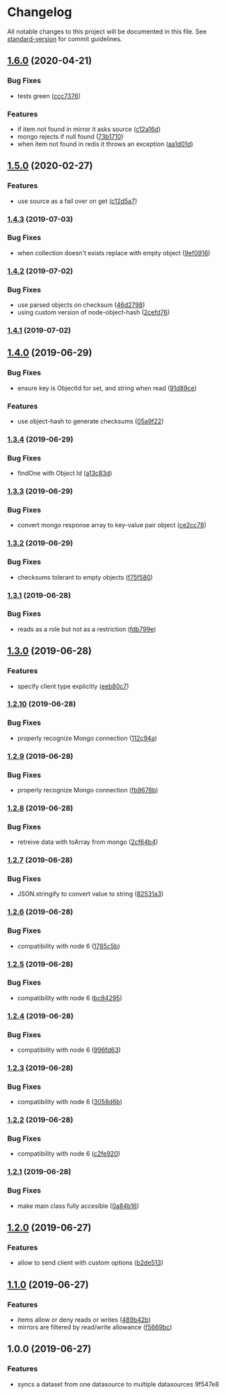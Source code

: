 # Changelog

All notable changes to this project will be documented in this file. See [standard-version](https://github.com/conventional-changelog/standard-version) for commit guidelines.

## [1.6.0](https://github.com/kasthor/dataset-sync/compare/v1.5.0...v1.6.0) (2020-04-21)


### Bug Fixes

* tests green ([ccc7376](https://github.com/kasthor/dataset-sync/commit/ccc7376))


### Features

* if item not found in mirror it asks source ([c12a16d](https://github.com/kasthor/dataset-sync/commit/c12a16d))
* mongo rejects if null found ([73b1710](https://github.com/kasthor/dataset-sync/commit/73b1710))
* when item not found in redis it throws an exception ([aa1d01d](https://github.com/kasthor/dataset-sync/commit/aa1d01d))



## [1.5.0](https://github.com/kasthor/dataset-sync/compare/v1.4.3...v1.5.0) (2020-02-27)


### Features

* use source as a fail over on get ([c12d5a7](https://github.com/kasthor/dataset-sync/commit/c12d5a7))



### [1.4.3](https://github.com/kasthor/dataset-sync/compare/v1.4.2...v1.4.3) (2019-07-03)


### Bug Fixes

* when collection doesn't exists replace with empty object ([9ef0916](https://github.com/kasthor/dataset-sync/commit/9ef0916))



### [1.4.2](https://github.com/kasthor/dataset-sync/compare/v1.4.1...v1.4.2) (2019-07-02)


### Bug Fixes

* use parsed objects on checksum ([46d2798](https://github.com/kasthor/dataset-sync/commit/46d2798))
* using custom version of node-object-hash ([2cefd76](https://github.com/kasthor/dataset-sync/commit/2cefd76))



### [1.4.1](https://github.com/kasthor/dataset-sync/compare/v1.4.0...v1.4.1) (2019-07-02)



## [1.4.0](https://github.com/kasthor/dataset-sync/compare/v1.3.4...v1.4.0) (2019-06-29)


### Bug Fixes

* ensure key is ObjectId for set, and string when read ([91d89ce](https://github.com/kasthor/dataset-sync/commit/91d89ce))


### Features

* use object-hash to generate checksums ([05a9f22](https://github.com/kasthor/dataset-sync/commit/05a9f22))



### [1.3.4](https://github.com/kasthor/dataset-sync/compare/v1.3.3...v1.3.4) (2019-06-29)


### Bug Fixes

* findOne with Object Id ([a13c83d](https://github.com/kasthor/dataset-sync/commit/a13c83d))



### [1.3.3](https://github.com/kasthor/dataset-sync/compare/v1.3.2...v1.3.3) (2019-06-29)


### Bug Fixes

* convert mongo response array to key-value pair object ([ce2cc78](https://github.com/kasthor/dataset-sync/commit/ce2cc78))



### [1.3.2](https://github.com/kasthor/dataset-sync/compare/v1.3.1...v1.3.2) (2019-06-29)


### Bug Fixes

* checksums tolerant to empty objects ([f75f580](https://github.com/kasthor/dataset-sync/commit/f75f580))



### [1.3.1](https://github.com/kasthor/dataset-sync/compare/v1.3.0...v1.3.1) (2019-06-28)


### Bug Fixes

* reads as a role but not as a restriction ([fdb799e](https://github.com/kasthor/dataset-sync/commit/fdb799e))



## [1.3.0](https://github.com/kasthor/dataset-sync/compare/v1.2.10...v1.3.0) (2019-06-28)


### Features

* specify client type explicitly ([eeb80c7](https://github.com/kasthor/dataset-sync/commit/eeb80c7))



### [1.2.10](https://github.com/kasthor/dataset-sync/compare/v1.2.9...v1.2.10) (2019-06-28)


### Bug Fixes

* properly recognize Mongo connection ([112c94a](https://github.com/kasthor/dataset-sync/commit/112c94a))



### [1.2.9](https://github.com/kasthor/dataset-sync/compare/v1.2.8...v1.2.9) (2019-06-28)


### Bug Fixes

* properly recognize Mongo connection ([fb9678b](https://github.com/kasthor/dataset-sync/commit/fb9678b))



### [1.2.8](https://github.com/kasthor/dataset-sync/compare/v1.2.7...v1.2.8) (2019-06-28)


### Bug Fixes

* retreive data with toArray from mongo ([2cf64b4](https://github.com/kasthor/dataset-sync/commit/2cf64b4))



### [1.2.7](https://github.com/kasthor/dataset-sync/compare/v1.2.6...v1.2.7) (2019-06-28)


### Bug Fixes

* JSON.stringify to convert value to string ([82531a3](https://github.com/kasthor/dataset-sync/commit/82531a3))



### [1.2.6](https://github.com/kasthor/dataset-sync/compare/v1.2.5...v1.2.6) (2019-06-28)


### Bug Fixes

* compatibility with node 6 ([1785c5b](https://github.com/kasthor/dataset-sync/commit/1785c5b))



### [1.2.5](https://github.com/kasthor/dataset-sync/compare/v1.2.4...v1.2.5) (2019-06-28)


### Bug Fixes

* compatibility with node 6 ([bc84295](https://github.com/kasthor/dataset-sync/commit/bc84295))



### [1.2.4](https://github.com/kasthor/dataset-sync/compare/v1.2.3...v1.2.4) (2019-06-28)


### Bug Fixes

* compatibility with node 6 ([996fd63](https://github.com/kasthor/dataset-sync/commit/996fd63))



### [1.2.3](https://github.com/kasthor/dataset-sync/compare/v1.2.2...v1.2.3) (2019-06-28)


### Bug Fixes

* compatibility with node 6 ([3058d6b](https://github.com/kasthor/dataset-sync/commit/3058d6b))



### [1.2.2](https://github.com/kasthor/dataset-sync/compare/v1.2.1...v1.2.2) (2019-06-28)


### Bug Fixes

* compatibility with node 6 ([c2fe920](https://github.com/kasthor/dataset-sync/commit/c2fe920))



### [1.2.1](https://github.com/kasthor/dataset-sync/compare/v1.2.0...v1.2.1) (2019-06-28)


### Bug Fixes

* make main class fully accesible ([0a84b16](https://github.com/kasthor/dataset-sync/commit/0a84b16))



## [1.2.0](https://github.com/kasthor/dataset-sync/compare/v1.1.0...v1.2.0) (2019-06-27)


### Features

* allow to send client with custom options ([b2de513](https://github.com/kasthor/dataset-sync/commit/b2de513))



## [1.1.0](https://github.com/kasthor/dataset-sync/compare/v1.0.0...v1.1.0) (2019-06-27)


### Features

* items allow or deny reads or writes ([489b42b](https://github.com/kasthor/dataset-sync/commit/489b42b))
* mirrors are filtered by read/write allowance ([f5669bc](https://github.com/kasthor/dataset-sync/commit/f5669bc))



## 1.0.0 (2019-06-27)


### Features

* syncs a dataset from one datasource to multiple datasources 9f547e8
